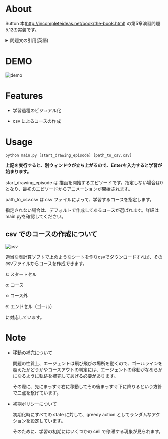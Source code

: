 # About

Sutton 本(http://incompleteideas.net/book/the-book.html) の第5章演習問題5.12の実装です。

<details>
<summary>問題文の引用(英語)</summary>
 http://incompleteideas.net/book/RLbook2020.pdf p133 より引用

> Exercise 5.12: Racetrack (programming)

> Consider driving a race car around a turn like those shown in Figure 5.5.
>You want to go as fast as possible, but not so fast as to run o↵ the track. In our simplified racetrack, the car is at one of a discrete set of grid positions, the cells in the diagram. 
>The velocity is also discrete, a number of grid cells moved horizontally and vertically per time step. 
>The actions are increments to the velocity components. Each may be changed by +1, 1, or 0 in each step, for a total of nine (3 x 3) actions. 
>Both velocity components are restricted to be nonnegative and less than 5, and they cannot both be zero except at the starting line.
>Each episode begins in one of the randomly selected start states with both velocity components zero and ends when the car crosses the finish line.
>The rewards are 1 for each step until the car crosses the finish line. 
>If the car hits the track boundary, it is moved back to a random position on the starting line, both velocity components are reduced to zero, and the episode continues. 
>Before updating the car’s location at each time step, check to see if the projected path of the car intersects the track boundary. 
>If it intersects the finish line, the episode ends; if it intersects anywhere else, the car is considered to have hit the track boundary and is sent back to the starting line. 
>To make the task more challenging, with probability 0.1 at each time step the velocity increments are both zero, independently of the intended increments. 
>Apply a Monte Carlo control method to this task to compute the optimal policy from each starting state. 
>Exhibit several trajectories following the optimal policy (but turn the noise o↵ for these trajectories).

</details>

# DEMO

![demo](https://i.imgur.com/CxGc9Fp.gif)
 

# Features
 
 - 学習過程のビジュアル化

 - csv によるコースの作成
 
# Usage
 
 ```
python main.py [start_drawing_episode] [path_to_csv.csv]
 ```

 **上記を実行すると、別ウィンドウが立ち上がるので、Enterを入力すると学習が始まります。**

start_drawing_episode は 描画を開始するエピソードです。指定しない場合は0となり、最初のエピソードからアニメーションが開始されます。

path_to_csv.csv は csv ファイルによって、学習するコースを指定します。

指定されない場合は、デフォルトで作成してあるコースが選ばれます。詳細はmain.pyを確認してください。

## csv でのコースの作成について

![csv](https://i.imgur.com/sBUNXfJ.png)

適当な表計算ソフトで上のようなシートを作りcsvでダウンロードすれば、そのcsvファイルからコースを作成できます。

s: スタートセル

o: コース

x: コース外

e: エンドセル（ゴール）

に対応しています。

# Note

- 移動の補完について

  問題の性質上、エージェントは飛び飛びの場所を動くので、ゴールラインを超えたかどうかやコースアウトの判定には、エージェントの移動がなめらかになるように軌跡を補完してあげる必要があります。

  その際に、先にまっすぐ右に移動してその後まっすぐ下に降りるという方針で二点を繋げています。
  
- 初期ポリシーについて

  初期化時にすべての state に対して、greedy action としてランダムなアクションを設定しています。

  そのために、学習の初期にはいくつかの cell で停滞する現象が見られます。


